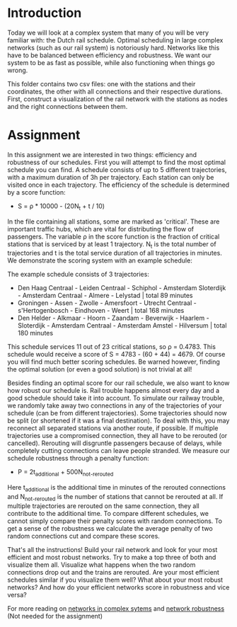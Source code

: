 # Introduction
Today we will look at a complex system that many of you will be very familiar with: the Dutch rail schedule. Optimal scheduling in large complex networks (such as our rail system) is notoriously hard. Networks like this have to be balanced between efficiency and robustness. We want our system to be as fast as possible, while also functioning when things go wrong.

This folder contains two csv files: one with the stations and their coordinates, the other with all connections and their respective durations. First, construct a visualization of the rail network with the stations as nodes and the right connections between them.

# Assignment
In this assignment we are interested in two things: efficiency and robustness of our schedules. First you will attempt to find the most optimal schedule you can find. A schedule consists of up to 5 different trajectories, with a maximum duration of 3h per trajectory. Each station can only be visited once in each trajectory. The efficiency of the schedule is determined by a score function:

- S = ρ * 10000 - (20N<sub>t</sub> + t / 10)

In the file containing all stations, some are marked as 'critical'. These are important traffic hubs, which are vital for distributing the flow of passengers. The variable ρ in the score function is the fraction of critical stations that is serviced by at least 1 trajectory. N<sub>t</sub> is the total number of trajectories and t is the total service duration of all trajectories in minutes. We demonstrate the scoring system with an example schedule:

The example schedule consists of 3 trajectories:
- Den Haag Centraal - Leiden Centraal - Schiphol - Amsterdam Sloterdijk - Amsterdam Centraal - Almere - Lelystad | total 89 minutes
- Groningen - Assen - Zwolle - Amersfoort - Utrecht Centraal - s'Hertogenbosch - Eindhoven - Weert | total 168 minutes
- Den Helder - Alkmaar - Hoorn - Zaandam - Beverwijk - Haarlem - Sloterdijk - Amsterdam Centraal - Amsterdam Amstel - Hilversum | total 180 minutes

This schedule services 11 out of 23 critical stations, so ρ = 0.4783. This schedule would receive a score of S = 4783 - (60 + 44) = 4679. Of course you will find much better scoring schedules. Be warned however, finding the optimal solution (or even a good solution) is not trivial at all!

Besides finding an optimal score for our rail schedule, we also want to know how robust our schedule is. Rail trouble happens almost every day and a good schedule should take it into account. To simulate our railway trouble, we randomly take away two connections in any of the trajectories of your schedule (can be from different trajectories). Some trajectories should now be split (or shortened if it was a final destination). To deal with this, you may reconnect all separated stations via another route, if possible. If multiple trajectories use a compromised connection, they all have to be rerouted (or cancelled). Rerouting will disgruntle passengers because of delays, while completely cutting connections can leave people stranded. We measure our schedule robustness through a penalty function:
- P = 2t<sub>additional</sub> + 500N<sub>not-rerouted</sub>

Here t<sub>additional</sub> is the additional time in minutes of the rerouted connections and N<sub>not-rerouted</sub> is the number of stations that cannot be rerouted at all. If multiple trajectories are rerouted on the same connection, they all contribute to the additional time. To compare different schedules, we cannot simply compare their penalty scores with random connections. To get a sense of the robustness we calculate the average penalty of two random connections cut and compare these scores.

That's all the instructions! Build your rail network and look for your most efficient and most robust networks. Try to make a top three of both and visualize them all. Visualize what happens when the two random connections drop out and the trains are rerouted. Are your most efficient schedules similar if you visualize them well? What about your most robust networks? And how do your efficient networks score in robustness and vice versa?

For more reading on [networks in complex sytems](http://networksciencebook.com/chapter/2) and [network robustness](http://networksciencebook.com/chapter/8#introduction8) (Not needed for the assignment)
